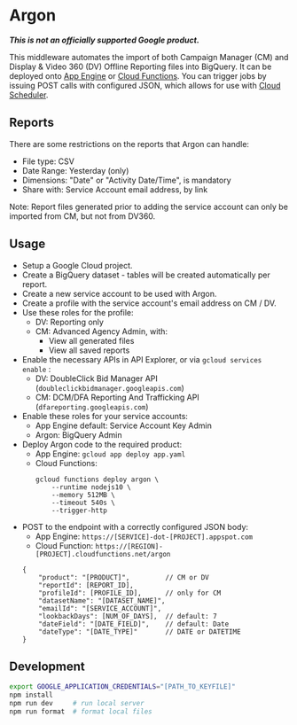 # Argon

***This is not an officially supported Google product.***

This middleware automates the import of both Campaign Manager (CM) and
Display & Video 360 (DV) Offline Reporting files into BigQuery. It can be
deployed onto [App Engine](https://cloud.google.com/appengine/) or
[Cloud Functions](https://cloud.google.com/functions/). You can trigger
jobs by issuing POST calls with configured JSON, which allows for use
with [Cloud Scheduler](https://cloud.google.com/scheduler/).

## Reports

There are some restrictions on the reports that Argon can handle:

*   File type: CSV
*   Date Range: Yesterday (only)
*   Dimensions: "Date" or "Activity Date/Time", is mandatory
*   Share with: Service Account email address, by link

Note: Report files generated prior to adding the service account can
only be imported from CM, but not from DV360.

## Usage

*   Setup a Google Cloud project.
*   Create a BigQuery dataset - tables will be created automatically per report.
*   Create a new service account to be used with Argon.
*   Create a profile with the service account's email address on CM / DV.
*   Use these roles for the profile:
    *   DV: Reporting only
    *   CM: Advanced Agency Admin, with:
        *   View all generated files
        *   View all saved reports
*   Enable the necessary APIs in API Explorer, or via `gcloud services enable` :
    *   DV: DoubleClick Bid Manager API (`doubleclickbidmanager.googleapis.com`)
    *   CM: DCM/DFA Reporting And Trafficking API (`dfareporting.googleapis.com`)
*   Enable these roles for your service accounts:
    *   App Engine default: Service Account Key Admin
    *   Argon: BigQuery Admin
*   Deploy Argon code to the required product:
    *   App Engine: `gcloud app deploy app.yaml`
    *   Cloud Functions:
        ```
        gcloud functions deploy argon \
            --runtime nodejs10 \
            --memory 512MB \
            --timeout 540s \
            --trigger-http
        ```
*   POST to the endpoint with a correctly configured JSON body:
    * App Engine: `https://[SERVICE]-dot-[PROJECT].appspot.com`
    * Cloud Function: `https://[REGION]-[PROJECT].cloudfunctions.net/argon`
    ```json5
    {
        "product": "[PRODUCT]",         // CM or DV
        "reportId": [REPORT_ID],
        "profileId": [PROFILE_ID],      // only for CM
        "datasetName": "[DATASET_NAME]",
        "emailId": "[SERVICE_ACCOUNT]",
        "lookbackDays": [NUM_OF_DAYS],  // default: 7
        "dateField": "[DATE_FIELD]",    // default: Date
        "dateType": "[DATE_TYPE]"       // DATE or DATETIME
    }
    ```

## Development

```sh
export GOOGLE_APPLICATION_CREDENTIALS="[PATH_TO_KEYFILE]"
npm install
npm run dev     # run local server
npm run format  # format local files
```
